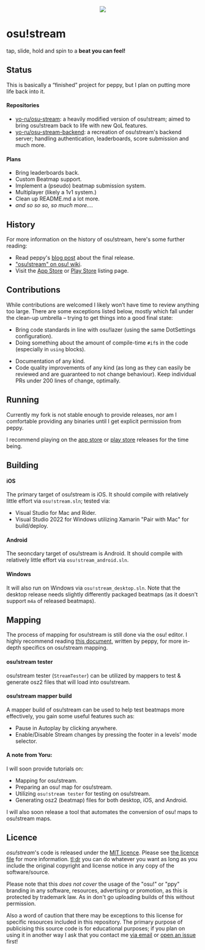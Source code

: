 <p align="center">
  <img src="Artwork/osu logo white.jpg">
</p>

# osu!stream

tap, slide, hold and spin to a **beat you can feel!**

## Status

This is basically a “finished” project for peppy, but I plan on putting more life back into it.

#### Repositories
- [yo-ru/osu-stream](https://github.com/yo-ru/osu-stream): a heavily modified version of osu!stream; aimed to bring osu!stream back to life with new QoL features.
- [yo-ru/osu-stream-backend](https://github.com/yo-ru/osu-stream-backend): a recreation of osu!stream's backend server; handling authentication, leaderboards, score submission and much more.

#### Plans
- Bring leaderboards back.
- Custom Beatmap support.
- Implement a (pseudo) beatmap submission system.
- Multiplayer (likely a 1v1 system.)
- Clean up README.md a lot more.
- *and so so so, so much more....*


## History
For more information on the history of osu!stream, here's some further reading:
- Read peppy's [blog post](https://blog.ppy.sh/osu-stream-2020-release/) about the final release.
- ["osu!stream" on osu! wiki](https://osu.ppy.sh/help/wiki/osu!stream).
- Visit the [App Store](https://apps.apple.com/us/app/osu-stream/id436952197) or [Play Store](https://play.google.com/store/apps/details?id=sh.ppy.osustream) listing page.

## Contributions
While contributions are welcomed I likely won’t have time to review anything too large. There are some exceptions listed below, mostly which fall under the clean-up umbrella – trying to get things into a good final state:

- Bring code standards in line with osu!lazer (using the same DotSettings configuration).
- Doing something about the amount of compile-time `#if`s in the code (especially in `using` blocks).
<!-- - Bringing the `arcade` branch up-to-date and potentially merging changes back into master. -->
- Documentation of any kind.
- Code quality improvements of any kind (as long as they can easily be reviewed and are guaranteed to not change behaviour). Keep individual PRs under 200 lines of change, optimally.

## Running

Currently my fork is not stable enough to provide releases, nor am I comfortable providing any binaries until I get explicit permission from peppy.

I recommend playing on the [app store](https://apps.apple.com/us/app/osu-stream/id436952197) or [play store](https://play.google.com/store/apps/details?id=sh.ppy.osustream) releases for the time being.

## Building

#### iOS
The primary target of osu!stream is iOS. It should compile with relatively little effort via `osu!stream.sln`; tested via:
- Visual Studio for Mac and Rider.
- Visual Studio 2022 for Windows utilizing Xamarin "Pair with Mac" for build/deploy.

#### Android
The seoncdary target of osu!stream is Android. It should compile with relatively little effort via `osu!stream_android.sln`.

#### Windows
It will also run on Windows via `osu!stream_desktop.sln`. Note that the desktop release needs slightly differently packaged beatmaps (as it doesn't support `m4a` of released beatmaps).

<!-- In addition, there is an [arcade branch](https://github.com/ppy/osu-stream/tree/arcade) for the osu!arcade specific release. This branch really needs to be merged up-to-date with the latest master. -->

## Mapping

The process of mapping for osu!stream is still done via the osu! editor. I highly recommend reading [this document](https://docs.google.com/document/d/1FYmHhRX-onR-osgTS6uHSOZuu_0JEbfRZePVySvvr9g), written by peppy, for more in-depth specifics on osu!stream mapping.

#### osu!stream tester
osu!stream tester (`StreamTester`) can be utilized by mappers to test & generate osz2 files that will load into osu!stream. 

<!--
You can get a functional build of osu!stream tester by following these instructions:
- Build using `ReleaseNoEncrpytion` build configuration.
- Navigate to `osu-stream/StreamTester/bin/Release/`.
- Create a new folder called `Beatmaps` (I will fix this in a future commit.)
- Run `StreamTester.exe`.
-->

#### osu!stream mapper build
A mapper build of osu!stream can be used to help test beatmaps more effectively, you gain some useful features such as:
- Pause in Autoplay by clicking anywhere.
- Enable/Disable Stream changes by pressing the footer in a levels' mode selector.

<!-- You can get a mapper-centric build of osu!stream by following these instructions:
- Build using `Debug` build configuration.
- Navigate to `osu-stream/osu!stream/bin/Debug/`.
- Run `osu!stream.exe`.
- Launch the game, as the game launches, click on the Headphones, **ENABLED MAPPER MODE** will appear. -->

#### A note from Yoru:
I will soon provide tutorials on:
- Mapping for osu!stream.
- Preparing an osu! map for osu!stream.
- Utilizing `osu!stream tester` for testing on osu!stream.
- Generating osz2 (beatmap) files for both desktop, iOS, and Android.

I will also soon release a tool that automates the conversion of osu! maps to osu!stream maps.

## Licence

*osu!stream*'s code is released under the [MIT licence](https://opensource.org/licenses/MIT). Please see [the licence file](LICENCE) for more information. [tl;dr](https://tldrlegal.com/license/mit-license) you can do whatever you want as long as you include the original copyright and license notice in any copy of the software/source.

Please note that this *does not cover* the usage of the "osu!" or "ppy" branding in any software, resources, advertising or promotion, as this is protected by trademark law. As in don't go uploading builds of this without permission.

Also a word of caution that there may be exceptions to this license for specific resources included in this repository. The primary purpose of publicising this source code is for educational purposes; if you plan on using it in another way I ask that you contact me [via email](mailto:pe@ppy.sh) or [open an issue](https://github.com/ppy/osu-stream/issues) first!